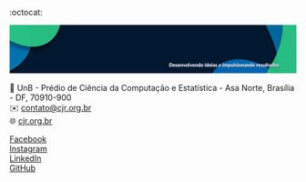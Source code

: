 :octocat:

![CJR Cover](https://github.com/CJR-UnB/.github/blob/main/imgs/capa-cjr.png)

:round_pushpin: UnB - Prédio de Ciência da Computação e Estatística - Asa Norte, Brasília - DF, 70910-900  
:envelope: contato@cjr.org.br  
:globe_with_meridians: [cjr.org.br](https://cjr.org.br)

[Facebook](https://facebook.com/unb.cjr)  
[Instagram](https://instagram.com/cjr.unb)  
[LinkedIn](https://linkedin.com/company/cjr-unb/)  
[GitHub](https://github.com/cjr-unb)
